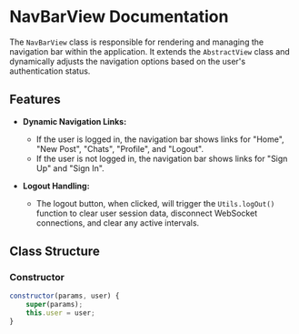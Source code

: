 # NavBarView Documentation

The `NavBarView` class is responsible for rendering and managing the navigation bar within the application.
It extends the `AbstractView` class and dynamically adjusts the navigation options based on the user's authentication status.

## Features

- **Dynamic Navigation Links:**
    - If the user is logged in, the navigation bar shows links for "Home", "New Post", "Chats", "Profile", and "Logout".
    - If the user is not logged in, the navigation bar shows links for "Sign Up" and "Sign In".

- **Logout Handling:**
    - The logout button, when clicked, will trigger the `Utils.logOut()` function to clear user session data, disconnect WebSocket connections, and clear any active intervals.

## Class Structure

### Constructor

```javascript
constructor(params, user) {
    super(params);
    this.user = user;
}
```
